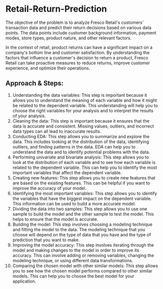 # Retail-Return-Prediction

The objective of the problem is to analyze Fresco Retail's customers' transaction data and predict their return decisions based on various data points. The data points include customer background information, payment modes, store types, product nature, and other relevant factors.

In the context of retail, product returns can have a significant impact on a company's bottom line and customer satisfaction. By understanding the factors that influence a customer's decision to return a product, Fresco Retail can take proactive measures to reduce returns, improve customer experience, and optimize their operations.

## Approach & Steps:

1. Understanding the data variables: This step is important because it allows you to understand the meaning of each variable and how it might be related to the dependent variable. This understanding will help you to choose the right variables for your analysis and to interpret the results of your analysis.
2. Cleaning the data: This step is important because it ensures that the data is accurate and consistent. Missing values, outliers, and incorrect data types can all lead to inaccurate results.
3. Conducting EDA: This step allows you to summarize and explore the data. This includes looking at the distribution of the data, identifying outliers, and finding patterns in the data. EDA can help you to understand the data and to identify potential problems with the data.
4. Performing univariate and bivariate analysis: This step allows you to look at the distribution of each variable and to see how each variable is related to the dependent variable. This can help you to identify the most important variables that affect the dependent variable.
5. Creating new features: This step allows you to create new features that are based on the existing features. This can be helpful if you want to improve the accuracy of your model.
6. Identifying the most important variables: This step allows you to identify the variables that have the biggest impact on the dependent variable. This information can be used to build a more accurate model.
7. Dividing the data into two samples: This step allows you to use one sample to build the model and the other sample to test the model. This helps to ensure that the model is accurate.
8. Building the model: This step involves choosing a modeling technique and fitting the model to the data. The modeling technique that you choose will depend on the type of data that you have and the type of prediction that you want to make.
9. Improving the model accuracy: This step involves iterating through the model and making changes to the model in order to improve its accuracy. This can involve adding or removing variables, changing the modeling technique, or using different data transformations.
10. Comparing the chosen model with other similar models: This step allows you to see how the chosen model performs compared to other similar models. This can help you to choose the best model for your application.
